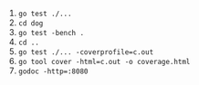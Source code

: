 1. `go test ./...`
2. `cd dog`
3. `go test -bench .`
4. `cd ..`
5. `go test ./... -coverprofile=c.out`
6. `go tool cover -html=c.out -o coverage.html`
7. `godoc -http=:8080`
